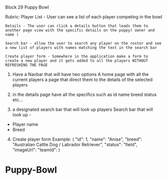 Block 29 Puppy Bowl

Rubric:
	Player List - User can see a list of each player competing in the bowl
	
    Details - The user can click a details button that leads them to another page view with the specific details on the puppy( owner and name )
	
    Search bar - allow the user to search any player on the roster and see a new list of players with names matching the text in the search bar
	
    Create player form - Somewhere in the application make a form to create a new player and it gets added to all the players WITHOUT REFRESHING THE PAGE	

1. Have a Navbar that will have two options 
A home page with all the current players 
a page that direct them to the details of the selected players

2. in the details page have all the specifics such as 
id 
 name 
 breed
 status 
 etc...

3. a designated search bar that will look up players
	Search bar that will look up -
-	Player name 
- 	Breed

4. Create player form 
	Example: (
              	"id": 1,
              	"name": "Anise",
              	"breed": "Australian Cattle Dog / Labrador Retriever",
              	"status": "field",
              	"imageUrl": 
              	"teamId":
)
# Puppy-Bowl
